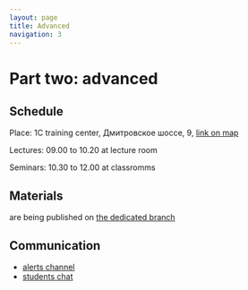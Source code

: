 ```yaml
---
layout: page
title: Advanced
navigation: 3
---
```


# Part two: advanced

## Schedule

Place:
1C training center, 
Дмитровское шоссе, 9, [link on map](https://yandex.ru/maps/-/CGWnfBNd)

Lectures: 09.00 to 10.20 at lecture room

Seminars: 10.30 to 12.00 at classromms

## Materials

are being published on [the dedicated branch](https://github.com/ml-mipt/ml-mipt/tree/advanced)

## Communication

* [alerts channel](https://t.me/joinchat/AAAAAFXL9Iol02HTHWBIBQ)
* [students chat](http://bit.ly/ml_chat_19)
